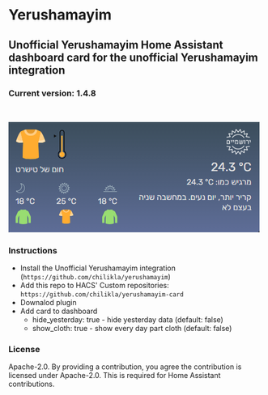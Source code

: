 # Yerushamayim
## Unofficial Yerushamayim Home Assistant dashboard card for the unofficial Yerushamayim integration

### Current version: 1.4.8
<br/>

![screenshot](https://raw.githubusercontent.com/chilikla/yerushamayim/main/screenshot.png)

### Instructions
- Install the Unofficial Yerushamayim integration (`https://github.com/chilikla/yerushamayim`)
- Add this repo to HACS' Custom repositories: `https://github.com/chilikla/yerushamayim-card`
- Downalod plugin
- Add card to dashboard
  - hide_yesterday: true - hide yesterday data (default: false)
  - show_cloth: true - show every day part cloth (default: false)

### License
Apache-2.0. By providing a contribution, you agree the contribution is licensed under Apache-2.0. This is required for Home Assistant contributions.
